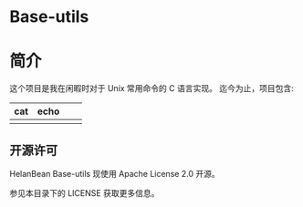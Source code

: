 # Base-utils
# 简介

这个项目是我在闲暇时对于 Unix 常用命令的 C 语言实现。
迄今为止，项目包含:

| cat  | echo |      |      |
| ---- | ---- | ---- | ---- |
|      |      |      |      |

## 开源许可

HelanBean Base-utils 现使用 Apache License 2.0 开源。

参见本目录下的 LICENSE 获取更多信息。